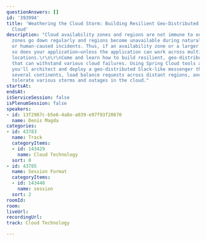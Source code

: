 ```yaml
---
questionAnswers: []
id: '393994'
title: 'Weathering the Cloud Storm: Building Resilient Geo-Distributed Apps with Spring
  Cloud'
description: "Cloud availability zones and regions are not immune to outages. The
  zones go down regularly and regions become unavailable during natural disasters
  or human-caused incidents. Thus, if an availability zone or a larger area goes down,
  so does your application—unless the application can work across multiple geographic
  locations.\r\n\r\nCome and learn how to build resilient, geo-distributed Java apps
  that can withstand various cloud failures. Using Spring Cloud tools and components,
  you'll architect and deploy a geo-distributed Slack-like messenger that can span
  several continents, load balance requests across distant regions, and most importantly,
  tolerate various storms and outages in the cloud."
startsAt: 
endsAt: 
isServiceSession: false
isPlenumSession: false
speakers:
- id: 13f2987c-b5e6-4a8e-a039-e97f93f20670
  name: Denis Magda
categories:
- id: 43783
  name: Track
  categoryItems:
  - id: 143429
    name: Cloud Technology
  sort: 0
- id: 43785
  name: Session Format
  categoryItems:
  - id: 143440
    name: session
  sort: 2
roomId: 
room: 
liveUrl: 
recordingUrl: 
track: Cloud Technology

---
```

